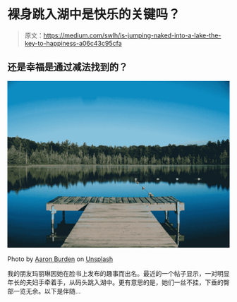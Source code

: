 # 裸身跳入湖中是快乐的关键吗？

> 原文：<https://medium.com/swlh/is-jumping-naked-into-a-lake-the-key-to-happiness-a06c43c95cfa>

## 还是幸福是通过减法找到的？

![](img/de7329d49852736a65805ba9f931f968.png)

Photo by [Aaron Burden](https://unsplash.com/@aaronburden?utm_source=medium&utm_medium=referral) on [Unsplash](https://unsplash.com?utm_source=medium&utm_medium=referral)

我的朋友玛丽琳因她在脸书上发布的趣事而出名。最近的一个帖子显示，一对明显年长的夫妇手牵着手，从码头跳入湖中。更有意思的是，她们一丝不挂，下垂的臀部一览无余。以下是伴随…